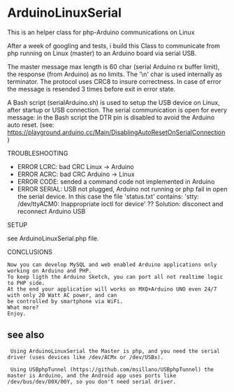 # ArduinoLinuxSerial
  This is an helper class for php-Arduino communications on Linux

  After a week of googling and tests, i build this Class to communicate from php running on Linux (master) to an Arduino board via serial USB.
  
  The master message max length is 60 char (serial Arduino rx buffer limit), the response (from Arduino) as no limits. The '\n' char is used internally as terminator. The protocol uses CRC8 to insure correctness. In case of error the message is resended 3 times before exit in error state.
  
 A Bash script (serialArduino.sh) is used to setup the USB device on Linux, after startup or USB connection.
  The serial communication is open for every message: in the Bash script the DTR pin is disabled to avoid the Arduino auto reset.
  (see: https://playground.arduino.cc/Main/DisablingAutoResetOnSerialConnection)

 TROUBLESHOOTING
 
  -  ERROR LCRC: bad CRC Linux -> Arduino
  -  ERROR ACRC: bad CRC Arduino -> Linux
  -  ERROR CODE: sended a command code not implemented in Arduino
  -  ERROR SERIAL: USB not plugged, Arduino not running or php fail in open the serial device.
       In this case the file 'status.txt' contains: 'stty: /dev/ttyACM0: Inappropriate ioctl for device' ?? 
       Solution: disconect and reconnect Arduino USB

 SETUP

   see ArduinoLinuxSerial.php file.

CONCLUSIONS
   
    Now you can develop MySQL and web enabled Arduino applications only working on Arduino and PHP. 
    To keep ligth the Arduino Sketch, you can port all not realtime logic to PHP side.
    At the end your application will works on MXQ+Arduino UNO even 24/7 with only 20 Watt AC power, and can
    be controlled by smartphone via WiFi.
    What more?
    Enjoy.

  ## see also
  
     Using ArduinoLinuxSerial the Master is php, and you need the serial driver (uses devices like /dev/ACMx or /dev/USBx).
  
     Using USBphpTunnel (https://github.com/msillano/USBphpTunnel) the master is Arduino, and the Android app uses ports like /dev/bus/dev/00X/00Y, so you don't need serial driver.
     
     
